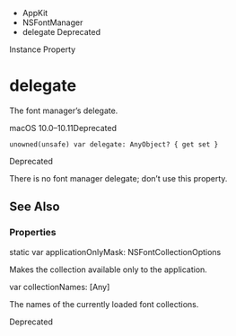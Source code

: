 

- AppKit
- NSFontManager
-  delegate Deprecated

Instance Property

# delegate

The font manager’s delegate.

macOS 10.0–10.11Deprecated

``` source
unowned(unsafe) var delegate: AnyObject? { get set }
```

Deprecated

There is no font manager delegate; don’t use this property.

## See Also

### Properties

static var applicationOnlyMask: NSFontCollectionOptions

Makes the collection available only to the application.

var collectionNames: [Any]

The names of the currently loaded font collections.

Deprecated

